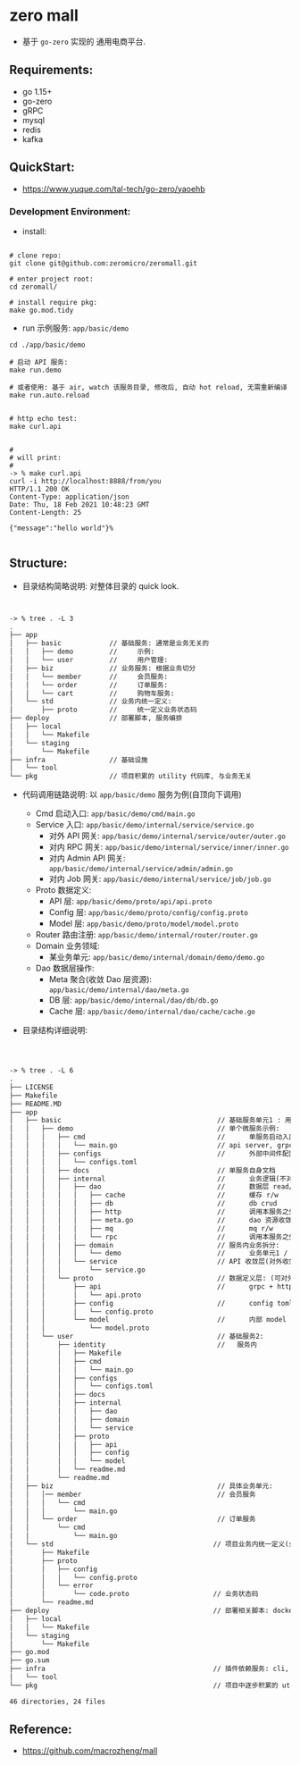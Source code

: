 
# zero mall

- 基于 `go-zero` 实现的 通用电商平台.


## Requirements:

- go 1.15+
- go-zero
- gRPC
- mysql
- redis
- kafka


## QuickStart:

- https://www.yuque.com/tal-tech/go-zero/yaoehb


### Development Environment:

- install:

```

# clone repo:
git clone git@github.com:zeromicro/zeromall.git

# enter project root:
cd zeromall/

# install require pkg:
make go.mod.tidy

```


- run 示例服务: `app/basic/demo`

```
cd ./app/basic/demo

# 启动 API 服务:
make run.demo

# 或者使用: 基于 air, watch 该服务目录, 修改后, 自动 hot reload, 无需重新编译
make run.auto.reload


# http echo test:
make curl.api


#
# will print:
#
-> % make curl.api
curl -i http://localhost:8888/from/you
HTTP/1.1 200 OK
Content-Type: application/json
Date: Thu, 18 Feb 2021 10:48:23 GMT
Content-Length: 25

{"message":"hello world"}%


```


## Structure:

- 目录结构简略说明: 对整体目录的 quick look.


```html


-> % tree . -L 3
.
├── app
│   ├── basic            // 基础服务: 通常是业务无关的
│   │   ├── demo         //     示例:
│   │   └── user         //     用户管理:
│   ├── biz              // 业务服务: 根据业务切分
│   │   └── member       //     会员服务:
│   │   └── order        //     订单服务:
│   │   └── cart         //     购物车服务:
│   └── std              // 业务内统一定义:
│       ├── proto        //     统一定义业务状态码
├── deploy               // 部署脚本, 服务编排
│   ├── local
│   │   └── Makefile
│   └── staging
│       └── Makefile
├── infra                // 基础设施
│   └── tool
└── pkg                  // 项目积累的 utility 代码库, 与业务无关


```


- 代码调用链路说明: 以 `app/basic/demo` 服务为例(自顶向下调用)
    - Cmd 启动入口: `app/basic/demo/cmd/main.go`
    - Service 入口: `app/basic/demo/internal/service/service.go`
        - 对外 API 网关: `app/basic/demo/internal/service/outer/outer.go`
        - 对内 RPC 网关: `app/basic/demo/internal/service/inner/inner.go`
        - 对内 Admin API 网关: `app/basic/demo/internal/service/admin/admin.go`
        - 对内 Job 网关: `app/basic/demo/internal/service/job/job.go`
    - Proto 数据定义:
        - API 层: `app/basic/demo/proto/api/api.proto`
        - Config 层: `app/basic/demo/proto/config/config.proto`
        - Model 层: `app/basic/demo/proto/model/model.proto`
    - Router 路由注册: `app/basic/demo/internal/router/router.go`
    - Domain 业务领域:
        - 某业务单元: `app/basic/demo/internal/domain/demo/demo.go`
    - Dao 数据层操作:
        - Meta 聚合(收敛 Dao 层资源): `app/basic/demo/internal/dao/meta.go`
        - DB 层: `app/basic/demo/internal/dao/db/db.go`
        - Cache 层: `app/basic/demo/internal/dao/cache/cache.go`


- 目录结构详细说明:



```html



-> % tree . -L 6
.
├── LICENSE
├── Makefile
├── README.MD
├── app
│   ├── basic                                       // 基础服务单元1 : 用户管理/推送/短信/等业务无关的通用服务
│   │   ├── demo                                    // 单个微服务示例:
│   │   │   ├── cmd                                 //      单服务启动入口: 包含 多个启动方式:
│   │   │   │   └── main.go                         // api server, grpc server, job server, admin server 启动
│   │   │   ├── configs                             //      外部中间件配置项: db,缓存,mq 等
│   │   │   │   └── configs.toml
│   │   │   ├── docs                                // 单服务自身文档
│   │   │   ├── internal                            //      业务逻辑(不对外暴露)
│   │   │   │   ├── dao                             //      数据层 read/write
│   │   │   │   │   ├── cache                       //      缓存 r/w
│   │   │   │   │   ├── db                          //      db crud
│   │   │   │   │   ├── http                        //      调用本服务之外的 http api
│   │   │   │   │   ├── meta.go                     //      dao 资源收敛
│   │   │   │   │   ├── mq                          //      mq r/w
│   │   │   │   │   └── rpc                         //      调用本服务之外的 rpc(gRPC) api
│   │   │   │   ├── domain                          // 服务内业务拆分:
│   │   │   │   │   └── demo                        //      业务单元1 / 业务单元2
│   │   │   │   └── service                         // API 收敛层(对外收敛内部逻辑, 暴露 API: grpc/http/job/admin)
│   │   │   │       └── service.go
│   │   │   └── proto                               // 数据定义层: (可对外暴露)
│   │   │       ├── api                             //      grpc + http api 定义
│   │   │       │   └── api.proto
│   │   │       ├── config                          //      config toml 映射 model
│   │   │       │   └── config.proto
│   │   │       └── model                           //      内部 model
│   │   │           └── model.proto
│   │   └── user                                    // 基础服务2:
│   │       ├── identity                            //   服务内
│   │       │   ├── Makefile
│   │       │   ├── cmd
│   │       │   │   └── main.go
│   │       │   ├── configs
│   │       │   │   └── configs.toml
│   │       │   ├── docs
│   │       │   ├── internal
│   │       │   │   ├── dao
│   │       │   │   ├── domain
│   │       │   │   └── service
│   │       │   ├── proto
│   │       │   │   ├── api
│   │       │   │   ├── config
│   │       │   │   └── model
│   │       │   └── readme.md
│   │       └── readme.md
│   ├── biz                                         // 具体业务单元:
│   │   │── member                                  // 会员服务
│   │   │   └── cmd
│   │   │       └── main.go
│   │   └── order                                   // 订单服务
│   │       └── cmd
│   │           └── main.go
│   └── std                                        // 项目业务内统一定义(业务状态码, 业务出错 msg 编号)
│       ├── Makefile
│       ├── proto
│       │   ├── config
│       │   │   └── config.proto
│       │   └── error
│       │       └── code.proto                     // 业务状态码
│       └── readme.md
├── deploy                                         // 部署相关脚本: dockerfile 等
│   ├── local
│   │   └── Makefile
│   └── staging
│       └── Makefile
├── go.mod
├── go.sum
├── infra                                          // 插件依赖服务: cli, 中间件等
│   └── tool
└── pkg                                            // 项目中逐步积累的 utility 代码库

46 directories, 24 files


```


## Reference:


- https://github.com/macrozheng/mall





